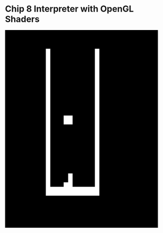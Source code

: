 # Chip 8 Interpreter with OpenGL Shaders

<img src="screenshots/tetris.png" alt="testris" width="600"/>



